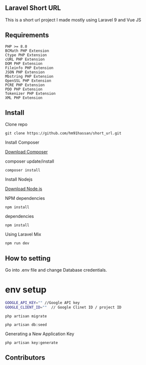  

## Laravel Short URL

This is a short url project I made mostly using Laravel 9 and Vue JS


## Requirements

	PHP >= 8.0
    BCMath PHP Extension
    Ctype PHP Extension
    cURL PHP Extension
    DOM PHP Extension
    Fileinfo PHP Extension
    JSON PHP Extension
    Mbstring PHP Extension
    OpenSSL PHP Extension
    PCRE PHP Extension
    PDO PHP Extension
    Tokenizer PHP Extension
    XML PHP Extension

## Install

Clone repo

```
git clone https://github.com/hm91hassan/short_url.git
```

Install Composer


[Download Composer](https://getcomposer.org/download/)


composer update/install 

```
composer install
```

Install Nodejs


[Download Node.js](https://nodejs.org/en/download/)


NPM dependencies
```
npm install
```

 dependencies
```
npm install
```

Using Laravel Mix 

```
npm run dev
```

## How to setting 

Go into .env file and change Database credentials.

# env setup

```bash
GOOGLE_API_KEY="" //Google API key 
GOOGLE_CLIENT_ID=""  // Google Clinet ID / project ID
```

```
php artisan migrate
```

```
php artisan db:seed
```
	
Generating a New Application Key
```
php artisan key:generate
```

## Contributors
